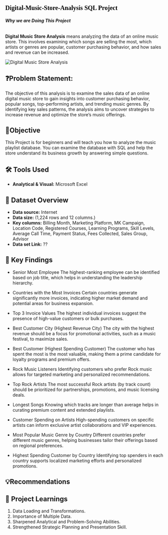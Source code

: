 # <p style="font-family: Cambria, serif; font-size: 20px; color: black;"> Digital-Music-Store-Analysis SQL Project</p>

###### **Why we are Doing This Project**

**Digital Music Store Analysis** means analyzing the data of an online music store. This involves examining which songs are selling the most, which artists or genres are popular, customer purchasing behavior, and how sales and revenue can be increased.



![Digital Music Store Analysis](https://github.com/user-attachments/assets/d885cc36-94a1-4d51-b5d1-e746822c373f)



## ❓Problem Statement:
The objective of this analysis is to examine the sales data of an online digital music store to gain insights into customer purchasing behavior, popular songs, top-performing artists, and trending music genres. By identifying key sales patterns, the analysis aims to uncover strategies to increase revenue and optimize the store’s music offerings.





## 🎯Objective
This Project is for beginners and will teach you how to analyze the music playlist database. You can examine the database with SQL and help the store understand its business growth by answering simple questions.





## 🛠️ Tools Used

- **Analytical & Visual:** Microsoft Excel



## 📅 Dataset Overview

- **Data source:** Internet
- **Data size:** (1,224 rows and 12 columns.)
- **Key columns:** Billing Month, Marketing Platform, MK Campaign, Location Code, Registered Courses, Learning Programs, Skill Levels, Average Call Time, Payment Status, Fees Collected, Sales Group, Advisor
- **Data set Link:** ??



## 🔎 Key Findings

- Senior Most Employee
The highest-ranking employee can be identified based on job title, which helps in understanding the leadership hierarchy.

- Countries with the Most Invoices
Certain countries generate significantly more invoices, indicating higher market demand and potential areas for business expansion.

- Top 3 Invoice Values
The highest individual invoices suggest the presence of high-value customers or bulk purchases.

- Best Customer City (Highest Revenue City)
The city with the highest revenue should be a focus for promotional activities, such as a music festival, to maximize sales.

 - Best Customer (Highest Spending Customer)
The customer who has spent the most is the most valuable, making them a prime candidate for loyalty programs and premium offers.

 - Rock Music Listeners
Identifying customers who prefer Rock music allows for targeted marketing and personalized recommendations.

 - Top Rock Artists
The most successful Rock artists (by track count) should be prioritized for partnerships, promotions, and music licensing deals.

 - Longest Songs
Knowing which tracks are longer than average helps in curating premium content and extended playlists.



 - Customer Spending on Artists
High-spending customers on specific artists can inform exclusive artist collaborations and VIP experiences.


 - Most Popular Music Genre by Country
Different countries prefer different music genres, helping businesses tailor their offerings based on regional preferences.


 - Highest Spending Customer by Country
Identifying top spenders in each country supports localized marketing efforts and personalized promotions.



## 💡Recommendations








## 🧠 Project Learnings
1. Data Loading and Transformations.
5. Importance of  Multiple Data.
7. Sharpened Analytical and Problem-Solving Abilities.
8. Strengthened Strategic Planning and Presentation Skill.




























